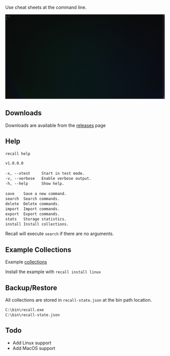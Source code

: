 Use cheat sheets at the command line. 

![gif](https://github.com/DanielJOffner/Recall/blob/main/assets/preview.gif)

## Downloads
Downloads are available from the [releases](https://github.com/DanielJOffner/Recall/releases) page
## Help

`recall help`
```
v1.0.0.0

-x, --xtest     Start in test mode.
-v, --verbose   Enable verbose output.
-h, --help      Show help.

save    Save a new command.
search  Search commands.
delete  Delete commands.
import  Import commands.
export  Export commands.
stats   Storage statistics.
install Install collections.
```

Recall will execute `search` if there are no arguments.

## Example Collections

Example [collections](https://github.com/DanielJOffner/Recall/tree/main/collections)

Install the example with `recall install linux`

## Backup/Restore

All collections are stored in `recall-state.json` at the bin path location.
```
C:\bin\recall.exe
C:\bin\recall-state.json
``` 
## Todo
- Add Linux support
- Add MacOS support
